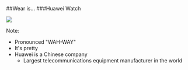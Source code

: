 ##Wear is...
###Huawei Watch

<img src="img/huawei-watch.jpg"/>

Note:
+ Pronounced "WAH-WAY"
+ It's pretty
+ Huawei is a Chinese company
    + Largest telecommunications equipment manufacturer in the world
    